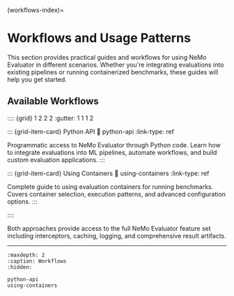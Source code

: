 (workflows-index)=
# Workflows and Usage Patterns

This section provides practical guides and workflows for using NeMo Evaluator in different scenarios. Whether you're integrating evaluations into existing pipelines or running containerized benchmarks, these guides will help you get started.

## Available Workflows

:::: {grid} 1 2 2 2
:gutter: 1 1 1 2

::: {grid-item-card} Python API
:link: python-api
:link-type: ref

Programmatic access to NeMo Evaluator through Python code. Learn how to integrate evaluations into ML pipelines, automate workflows, and build custom evaluation applications.
:::

::: {grid-item-card} Using Containers
:link: using-containers
:link-type: ref

Complete guide to using evaluation containers for running benchmarks. Covers container selection, execution patterns, and advanced configuration options.
:::

::::

Both approaches provide access to the full NeMo Evaluator feature set including interceptors, caching, logging, and comprehensive result artifacts.

---

```{toctree}
:maxdepth: 2
:caption: Workflows
:hidden:

python-api
using-containers
```
